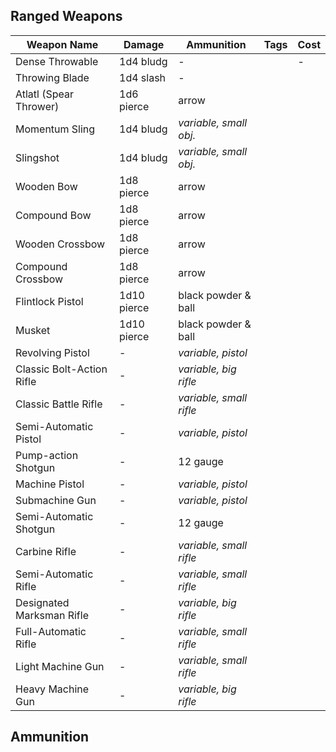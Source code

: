 ## Ranged Weapons

| Weapon Name               | Damage      | Ammunition              | Tags | Cost |
| ------------------------- | ----------- | ----------------------- | ---- | ---- |
| Dense Throwable           | 1d4 bludg   | -                       |      | -    |
| Throwing Blade            | 1d4 slash   | -                       |      |      |
| Atlatl (Spear Thrower)    | 1d6 pierce  | arrow                   |      |      |
| Momentum Sling            | 1d4 bludg   | *variable, small obj.*  |      |      |
| Slingshot                 | 1d4 bludg   | *variable, small obj.*  |      |      |
| Wooden Bow                | 1d8 pierce  | arrow                   |      |      |
| Compound Bow              | 1d8 pierce  | arrow                   |      |      |
| Wooden Crossbow           | 1d8 pierce  | arrow                   |      |      |
| Compound Crossbow         | 1d8 pierce  | arrow                   |      |      |
| Flintlock Pistol          | 1d10 pierce | black powder & ball     |      |      |
| Musket                    | 1d10 pierce | black powder & ball     |      |      |
| Revolving Pistol          | -           | *variable, pistol*      |      |      |
| Classic Bolt-Action Rifle | -           | *variable, big rifle*   |      |      |
| Classic Battle Rifle      | -           | *variable, small rifle* |      |      |
| Semi-Automatic Pistol     | -           | *variable, pistol*      |      |      |
| Pump-action Shotgun       | -           | 12 gauge                |      |      |
| Machine Pistol            | -           | *variable, pistol*      |      |      |
| Submachine Gun            | -           | *variable, pistol*      |      |      |
| Semi-Automatic Shotgun    | -           | 12 gauge                |      |      |
| Carbine Rifle             | -           | *variable, small rifle* |      |      |
| Semi-Automatic Rifle      | -           | *variable, small rifle* |      |      |
| Designated Marksman Rifle | -           | *variable, big rifle*   |      |      |
| Full-Automatic Rifle      | -           | *variable, small rifle* |      |      |
| Light Machine Gun         | -           | *variable, small rifle* |      |      |
| Heavy Machine Gun         | -           | *variable, big rifle*   |      |      |

## Ammunition
